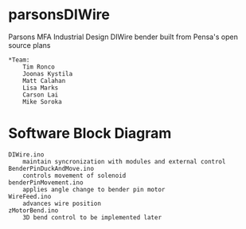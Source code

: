 # parsonsDIWire
Parsons MFA Industrial Design DIWire bender built from Pensa's open source plans

    *Team:
        Tim Ronco
        Joonas Kystila
        Matt Calahan
        Lisa Marks
        Carson Lai
        Mike Soroka



# Software Block Diagram
    DIWire.ino
        maintain syncronization with modules and external control
    BenderPinDuckAndMove.ino
        controls movement of solenoid
    benderPinMovement.ino
        applies angle change to bender pin motor
    WireFeed.ino
        advances wire position
    zMotorBend.ino
        3D bend control to be implemented later
        